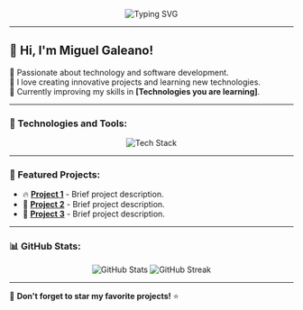 <p align="center">
  <img src="https://readme-typing-svg.demolab.com/?lines=Welcome+to+my+profile!;Explore+my+repositories!;I+am+Miguel+Galeano+and+statesman!&font=Fira%20Code&center=true&width=500&height=50&duration=4000&pause=1000" alt="Typing SVG">
</p>

---

## 👋 Hi, I'm Miguel Galeano!

🔹 Passionate about technology and software development.  
🔹 I love creating innovative projects and learning new technologies.  
🔹 Currently improving my skills in **[Technologies you are learning]**.  

---

### 🚀 Technologies and Tools:
<p align="center">
  <img src="https://skillicons.dev/icons?i=html,python" alt="Tech Stack" />
</p>

---

### 📌 Featured Projects:
- 🔥 **[Project 1](#)** - Brief project description.
- 🚀 **[Project 2](#)** - Brief project description.
- 🌟 **[Project 3](#)** - Brief project description.

---

### 📊 GitHub Stats:
<p align="center">
  <img src="https://github-readme-stats.vercel.app/api?username=TuUsuario&show_icons=true&theme=radical" alt="GitHub Stats" />
  <img src="https://github-readme-streak-stats.herokuapp.com/?user=TuUsuario&theme=radical" alt="GitHub Streak" />
</p>

---

🌟 **Don't forget to star my favorite projects!** ⭐
